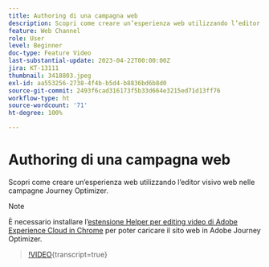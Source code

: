 ```yaml
---
title: Authoring di una campagna web
description: Scopri come creare un’esperienza web utilizzando l’editor visivo web nelle campagne Journey Optimizer.
feature: Web Channel
role: User
level: Beginner
doc-type: Feature Video
last-substantial-update: 2023-04-22T00:00:00Z
jira: KT-13111
thumbnail: 3418803.jpeg
exl-id: aa553256-2738-4f4b-b5d4-b8836bd6b8d0
source-git-commit: 2493f6cad316173f5b33d664e3215ed71d13ff76
workflow-type: ht
source-wordcount: '71'
ht-degree: 100%

---
```


# Authoring di una campagna web

Scopri come creare un’esperienza web utilizzando l’editor visivo web nelle campagne Journey Optimizer.

>[!NOTE]
> È necessario installare l’[estensione Helper per editing video di Adobe Experience Cloud in Chrome](https://chrome.google.com/webstore/detail/adobe-experience-cloud-vi/kgmjjkfjacffaebgpkpcllakjifppnca) per poter caricare il sito web in Adobe Journey Optimizer.

>[!VIDEO](https://video.tv.adobe.com/v/3418803/?quality=12&learn=on){transcript=true}
